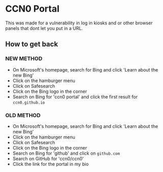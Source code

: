 # CCN0 Portal

This was made for a vulnerability in log in kiosks and or other browser panels that dont let you put in a URL.

## How to get back

### NEW METHOD

* On Microsoft's homepage, search for Bing and click 'Learn about the new Bing'
* Click on the hamburger menu
* Click on Safesearch
* Click on the Bing logo in the corner
* Search on Bing for 'ccn0 portal' and click the first result for `ccn0.github.io`

### OLD METHOD

* On Microsoft's homepage, search for Bing and click 'Learn about the new Bing'
* Click on the hamburger menu
* Click on Safesearch
* Click on the Bing logo in the corner
* Search on Bing for 'github' and click on `github.com`
* Search on GitHub for 'ccn0/ccn0'
* Click the link for the portal in my bio